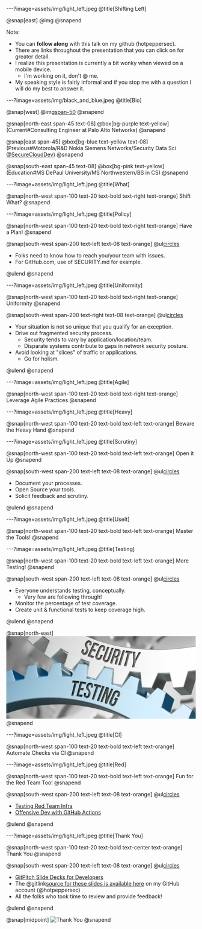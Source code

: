 ---?image=assets/img/light_left.jpeg
@title[Shifting Left]

@snap[east]
@img[](assets/img/title.png)
@snapend

Note:

- You can **follow along** with this talk on my github (hotpeppersec).
- There are links throughout the presentation that you can click on for greater detail.
- I realize this presentation is currently a bit wonky when viewed on a mobile device.
  - I'm working on it, don't @ me.
- My speaking style is fairly informal and if you stop me with a question I will do my best to answer it.

---?image=assets/img/black_and_blue.jpeg
@title[Bio]

@snap[west]
@img[span-50](assets/img/us.jpg)
@snapend

@snap[north-east span-45 text-08]
@box[bg-purple text-yellow](Current#Consulting Engineer at Palo Alto Networks)
@snapend

@snap[east span-45]
@box[bg-blue text-yellow text-08](Previous#Motorola/R&D Nokia Siemens Networks/Security Data Sci [@SecureCloudDev](https://twitter.com/SecureCloudDev))
@snapend

@snap[south-east span-45 text-08]
@box[bg-pink text-yellow](Education#MS DePaul University/MS Northwestern/BS in CS)
@snapend

---?image=assets/img/light_left.jpeg
@title[What]

@snap[north-west span-100 text-20 text-bold text-right text-orange]
Shift What?
@snapend

---?image=assets/img/light_left.jpeg
@title[Policy]

@snap[north-west span-100 text-20 text-bold text-right text-orange]
Have a Plan!
@snapend

@snap[south-west span-200 text-left text-08 text-orange]
@ul[circles](false)

- Folks need to know how to reach you/your team with issues.
- For GitHub.com, use of SECURITY.md for example.

@ulend
@snapend

---?image=assets/img/light_left.jpeg
@title[Uniformity]

@snap[north-west span-100 text-20 text-bold text-right text-orange]
Uniformity
@snapend

@snap[south-west span-200 text-right text-08 text-orange]
@ul[circles](false)

- Your situation is not so unique that you qualify for an exception.
- Drive out fragmented security process.
  - Security tends to vary by application/location/team.
  - Disparate systems contribute to gaps in network security posture.
- Avoid looking at "slices" of traffic or applications.
  - Go for holism.

@ulend
@snapend

---?image=assets/img/light_left.jpeg
@title[Agile]

@snap[north-west span-100 text-20 text-bold text-right text-orange]
Leverage Agile Practices
@snapend

---?image=assets/img/light_left.jpeg
@title[Heavy]

@snap[north-west span-100 text-20 text-bold text-left text-orange]
Beware the Heavy Hand
@snapend

---?image=assets/img/light_left.jpeg
@title[Scrutiny]

@snap[north-west span-100 text-20 text-bold text-left text-orange]
Open it Up
@snapend

@snap[south-west span-200 text-left text-08 text-orange]
@ul[circles](false)

- Document your processes.
- Open Source your tools.
- Solicit feedback and scrutiny.

@ulend
@snapend

---?image=assets/img/light_left.jpeg
@title[UseIt]

@snap[north-west span-100 text-20 text-bold text-left text-orange]
Master the Tools!
@snapend

---?image=assets/img/light_left.jpeg
@title[Testing]

@snap[north-west span-100 text-20 text-bold text-left text-orange]
More Testing!
@snapend

@snap[south-west span-200 text-left text-08 text-orange]
@ul[circles](false)

- Everyone understands testing, conceptually.
  - Very few are following through!
- Monitor the percentage of test coverage.
- Create unit & functional tests to keep coverage high.

@ulend
@snapend

@snap[north-east]
![IMAGE](assets/img/sec-test.jpg)
@snapend

---?image=assets/img/light_left.jpeg
@title[CI]

@snap[north-west span-100 text-20 text-bold text-left text-orange]
Automate Checks via CI
@snapend

---?image=assets/img/light_left.jpeg
@title[Red]

@snap[north-west span-100 text-20 text-bold text-left text-orange]
Fun for the Red Team Too!
@snapend

@snap[south-west span-200 text-left text-08 text-orange]
@ul[circles](false)

- [Testing Red Team Infra](https://blog.xpnsec.com/testing-redteam-infra/)
- [Offensive Dev with GitHub Actions](https://www.mdsec.co.uk/2020/03/offensive-development-with-github-actions/)

@ulend
@snapend

---?image=assets/img/light_left.jpeg
@title[Thank You]

@snap[north-west span-100 text-20 text-bold text-center text-orange]
Thank You
@snapend

@snap[south-west span-200 text-left text-08 text-orange]
@ul[circles](false)

- [GitPitch Slide Decks for Developers](https://gitpitch.com/pricing)
- The @gitlink[source for these slides is available here](shifting_left) on my GitHub account (@hotpeppersec)
- All the folks who took time to review and provide feedback!

@ulend
@snapend

@snap[midpoint]
![Thank You](https://media.giphy.com/media/3oKIPfFs4hPHemcU6I/giphy.gif)
@snapend
